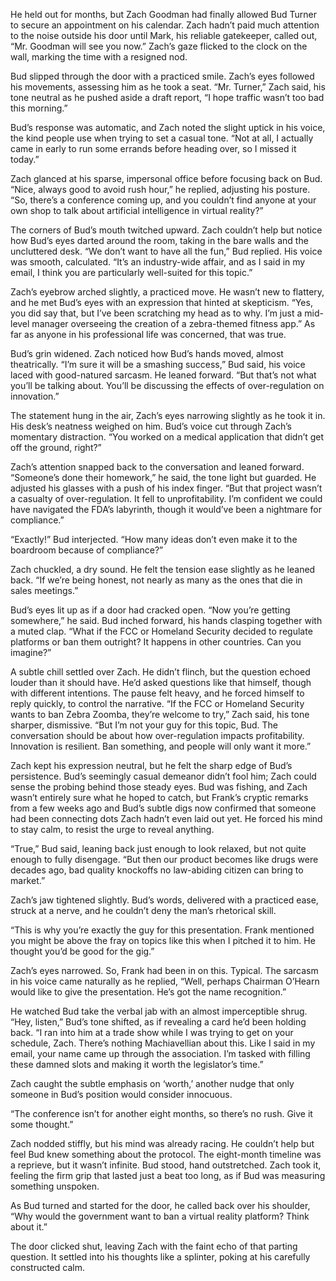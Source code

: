 He held out for months, but Zach Goodman had finally allowed Bud Turner to secure an appointment on his calendar. Zach hadn’t paid much attention to the noise outside his door until Mark, his reliable gatekeeper, called out, “Mr. Goodman will see you now.” Zach’s gaze flicked to the clock on the wall, marking the time with a resigned nod.  

Bud slipped through the door with a practiced smile. Zach’s eyes followed his movements, assessing him as he took a seat. “Mr. Turner,” Zach said, his tone neutral as he pushed aside a draft report, “I hope traffic wasn’t too bad this morning.” 

Bud’s response was automatic, and Zach noted the slight uptick in his voice, the kind people use when trying to set a casual tone. “Not at all, I actually came in early to run some errands before heading over, so I missed it today.” 

Zach glanced at his sparse, impersonal office before focusing back on Bud. “Nice, always good to avoid rush hour,” he replied, adjusting his posture. “So, there’s a conference coming up, and you couldn’t find anyone at your own shop to talk about artificial intelligence in virtual reality?” 

The corners of Bud’s mouth twitched upward. Zach couldn’t help but notice how Bud’s eyes darted around the room, taking in the bare walls and the uncluttered desk. “We don’t want to have all the fun,” Bud replied. His voice was smooth, calculated. “It’s an industry-wide affair, and as I said in my email, I think you are particularly well-suited for this topic.” 

Zach’s eyebrow arched slightly, a practiced move. He wasn’t new to flattery, and he met Bud’s eyes with an expression that hinted at skepticism. “Yes, you did say that, but I’ve been scratching my head as to why. I’m just a mid-level manager overseeing the creation of a zebra-themed fitness app.” As far as anyone in his professional life was concerned, that was true. 

Bud’s grin widened. Zach noticed how Bud’s hands moved, almost theatrically. “I’m sure it will be a smashing success,” Bud said, his voice laced with good-natured sarcasm. He leaned forward. “But that’s not what you’ll be talking about. You’ll be discussing the effects of over-regulation on innovation.” 

The statement hung in the air, Zach’s eyes narrowing slightly as he took it in. His desk’s neatness weighed on him. Bud’s voice cut through Zach’s momentary distraction. “You worked on a medical application that didn’t get off the ground, right?” 

Zach’s attention snapped back to the conversation and leaned forward. “Someone’s done their homework,” he said, the tone light but guarded. He adjusted his glasses with a push of his index finger. “But that project wasn’t a casualty of over-regulation. It fell to unprofitability. I’m confident we could have navigated the FDA’s labyrinth, though it would’ve been a nightmare for compliance.” 

“Exactly!” Bud interjected. “How many ideas don’t even make it to the boardroom because of compliance?” 

Zach chuckled, a dry sound. He felt the tension ease slightly as he leaned back. “If we’re being honest, not nearly as many as the ones that die in sales meetings.” 

Bud’s eyes lit up as if a door had cracked open. “Now you’re getting somewhere,” he said. Bud inched forward, his hands clasping together with a muted clap. “What if the FCC or Homeland Security decided to regulate platforms or ban them outright? It happens in other countries. Can you imagine?” 

A subtle chill settled over Zach. He didn’t flinch, but the question echoed louder than it should have. He’d asked questions like that himself, though with different intentions. The pause felt heavy, and he forced himself to reply quickly, to control the narrative. “If the FCC or Homeland Security wants to ban Zebra Zoomba, they’re welcome to try,” Zach said, his tone sharper, dismissive. “But I’m not your guy for this topic, Bud. The conversation should be about how over-regulation impacts profitability. Innovation is resilient. Ban something, and people will only want it more.” 

Zach kept his expression neutral, but he felt the sharp edge of Bud’s persistence. Bud’s seemingly casual demeanor didn’t fool him; Zach could sense the probing behind those steady eyes. Bud was fishing, and Zach wasn’t entirely sure what he hoped to catch, but Frank’s cryptic remarks from a few weeks ago and Bud’s subtle digs now confirmed that someone had been connecting dots Zach hadn’t even laid out yet. He forced his mind to stay calm, to resist the urge to reveal anything. 

“True,” Bud said, leaning back just enough to look relaxed, but not quite enough to fully disengage. “But then our product becomes like drugs were decades ago, bad quality knockoffs no law-abiding citizen can bring to market.” 

Zach’s jaw tightened slightly. Bud’s words, delivered with a practiced ease, struck at a nerve, and he couldn’t deny the man’s rhetorical skill. 

“This is why you’re exactly the guy for this presentation. Frank mentioned you might be above the fray on topics like this when I pitched it to him. He thought you’d be good for the gig.” 

Zach’s eyes narrowed. So, Frank had been in on this. Typical. The sarcasm in his voice came naturally as he replied, “Well, perhaps Chairman O’Hearn would like to give the presentation. He’s got the name recognition.” 

He watched Bud take the verbal jab with an almost imperceptible shrug. “Hey, listen,” Bud’s tone shifted, as if revealing a card he’d been holding back. “I ran into him at a trade show while I was trying to get on your schedule, Zach. There’s nothing Machiavellian about this. Like I said in my email, your name came up through the association. I’m tasked with filling these damned slots and making it worth the legislator’s time.” 

Zach caught the subtle emphasis on ‘worth,’ another nudge that only someone in Bud’s position would consider innocuous. 

“The conference isn’t for another eight months, so there’s no rush. Give it some thought.” 

Zach nodded stiffly, but his mind was already racing. He couldn’t help but feel Bud knew something about the protocol. The eight-month timeline was a reprieve, but it wasn’t infinite. Bud stood, hand outstretched. Zach took it, feeling the firm grip that lasted just a beat too long, as if Bud was measuring something unspoken. 

As Bud turned and started for the door, he called back over his shoulder, “Why would the government want to ban a virtual reality platform? Think about it.” 

The door clicked shut, leaving Zach with the faint echo of that parting question. It settled into his thoughts like a splinter, poking at his carefully constructed calm.
